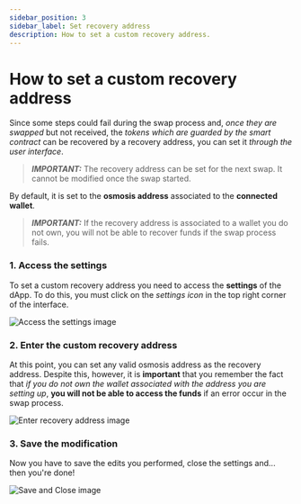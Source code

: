 ```yaml
---
sidebar_position: 3
sidebar_label: Set recovery address
description: How to set a custom recovery address.
---
```


# How to set a custom recovery address

Since some steps could fail during the swap process and, *once they are 
swapped* but not received, the *tokens which are guarded by the smart contract*
can be recovered by a recovery address, you can set it *through the user*
*interface*. 

> **_IMPORTANT:_**  The recovery address can be set for the next swap. It 
cannot be modified once the swap started.

By default, it is set to the **osmosis address** associated to the
**connected wallet**.

> **_IMPORTANT:_**  If the recovery address is associated to a wallet you do 
not own, you will not be able to recover funds if the swap process fails.

### 1. Access the settings

To set a custom recovery address you need to access the **settings** of the 
dApp. To do this, you must click on the *settings icon* in the top right corner
of the interface.

![Access the settings image](/img/user-guide/settings/settings.jpg "access the settings")

### 2. Enter the custom recovery address

At this point, you can set any valid osmosis address as the recovery address. 
Despite this, however, it is **important** that you remember the fact that 
*if you do not own the wallet associated with the address you are setting up*, 
**you will not be able to access the funds** if an error occur in the swap 
process.

![Enter recovery address image](/img/user-guide/settings/enter-address.jpg "enter the recovery address")

### 3. Save the modification

Now you have to save the edits you performed, close the settings and... then 
you're done!

![Save and Close image](/img/user-guide/settings/save-and-close.jpg "save and close the settings")